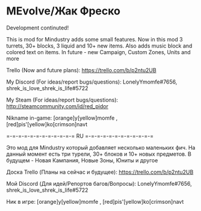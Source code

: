# MEvolve/Жак Фреско

Development continuted!

This is mod for Mindustry adds some small features. Now in this mod 3 turrets, 30+ blocks, 3 liquid and 10+ new items. Also adds music block and colored text on items. In future - new Campaign, Custom Zones, Units and more

Trello (Now and future plans): https://trello.com/b/p2ntu2UB

My Discord (For ideas/report bugs/questions): LonelyYmomfe#7656, shrek_is_love_shrek_is_life#5722

My Steam (For ideas/report bugs/questions): http://steamcommunity.com/id/red_pidor

Nikname in-game: [orange]y[yellow]momfe , [red]pis'[yellow]ko[crimson]navt

=-=-=-=-=-=-=-=-=-=-=-= RU =-=-=-=-=-=-=-=-=-=-=-=

Это мод для Mindustry который добавляет несколько маленьких фич. На данный момент есть три турели, 30+ блоков и 10+ новых предметов. В будущем - Новая Кампания, Новые Зоны, Юниты и другое

Доска Trello (Планы на сейчас и будущее): https://trello.com/b/p2ntu2UB

Мой Discord (Для идей/Репортов багов/Вопросы): LonelyYmomfe#7656, shrek_is_love_shrek_is_life#5722

Ник в игре: [orange]y[yellow]momfe , [red]pis'[yellow]ko[crimson]navt
